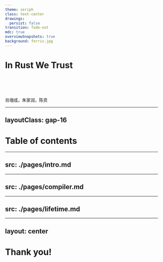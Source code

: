 ```yaml
---
theme: seriph
class: text-center
drawings:
  persist: false
transition: fade-out
mdc: true
overviewSnapshots: true
background: ferris.jpg
---
```

# In Rust We Trust
<br>
<br>
<br>
<br>
肖翊成，朱家润，陈贲

---
layoutClass: gap-16
---
# Table of contents

<Toc v-click minDepth="1" maxDepth="5" columns="2"></Toc>

---
src: ./pages/intro.md
---

---
src: ./pages/compiler.md
---

---
src: ./pages/lifetime.md
---

---
layout: center
---
# Thank you!

